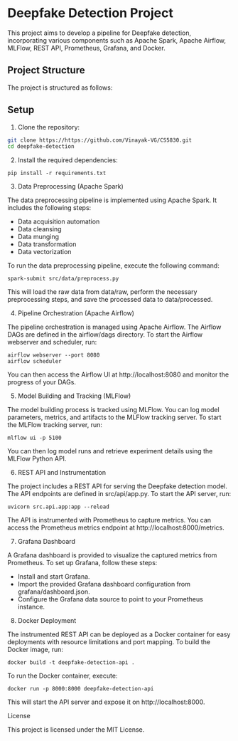 # Deepfake Detection Project

This project aims to develop a pipeline for Deepfake detection, incorporating various components such as Apache Spark, Apache Airflow, MLFlow, REST API, Prometheus, Grafana, and Docker.

## Project Structure

The project is structured as follows:
<!-- 
deepfake-detection/
* data/
    * raw/
    * processed/
* notebooks/
* src/
    * data/
    * models/
    * api/
    * utils/
* docs/
* models/
* metrics/
* reports/
* figures/
* .gitignore
* README.md
* requirements.txt
* Dockerfile
* docker-compose.yml -->

## Setup

1. Clone the repository:

```bash
git clone https://https://github.com/Vinayak-VG/CS5830.git
cd deepfake-detection
```

2. Install the required dependencies:

```
pip install -r requirements.txt
```

3. Data Preprocessing (Apache Spark)

The data preprocessing pipeline is implemented using Apache Spark. It includes the following steps:

- Data acquisition automation
- Data cleansing
- Data munging
- Data transformation
- Data vectorization

To run the data preprocessing pipeline, execute the following command:
```
spark-submit src/data/preprocess.py
```

This will load the raw data from data/raw, perform the necessary preprocessing steps, and save the processed data to data/processed.

4. Pipeline Orchestration (Apache Airflow)

The pipeline orchestration is managed using Apache Airflow. The Airflow DAGs are defined in the airflow/dags directory.
To start the Airflow webserver and scheduler, run:
```
airflow webserver --port 8080
airflow scheduler
```
You can then access the Airflow UI at http://localhost:8080 and monitor the progress of your DAGs.

5. Model Building and Tracking (MLFlow)

The model building process is tracked using MLFlow. You can log model parameters, metrics, and artifacts to the MLFlow tracking server.
To start the MLFlow tracking server, run:
```
mlflow ui -p 5100
```
You can then log model runs and retrieve experiment details using the MLFlow Python API.

6. REST API and Instrumentation

The project includes a REST API for serving the Deepfake detection model. The API endpoints are defined in src/api/app.py.
To start the API server, run:
```
uvicorn src.api.app:app --reload
```

The API is instrumented with Prometheus to capture metrics. You can access the Prometheus metrics endpoint at http://localhost:8000/metrics.

7. Grafana Dashboard

A Grafana dashboard is provided to visualize the captured metrics from Prometheus. To set up Grafana, follow these steps:

- Install and start Grafana.
- Import the provided Grafana dashboard configuration from grafana/dashboard.json.
- Configure the Grafana data source to point to your Prometheus instance.

8. Docker Deployment

The instrumented REST API can be deployed as a Docker container for easy deployments with resource limitations and port mapping.
To build the Docker image, run:
```
docker build -t deepfake-detection-api .
```

To run the Docker container, execute:
```
docker run -p 8000:8000 deepfake-detection-api
```

This will start the API server and expose it on http://localhost:8000.

License

This project is licensed under the MIT License.

